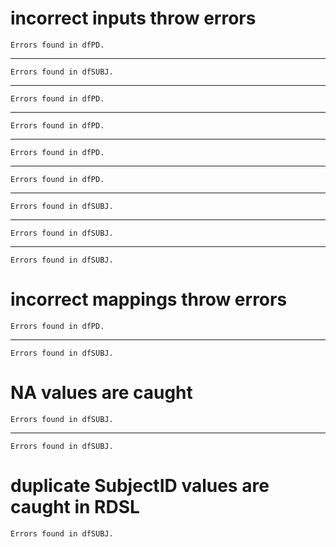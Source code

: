 # incorrect inputs throw errors

    Errors found in dfPD.

---

    Errors found in dfSUBJ.

---

    Errors found in dfPD.

---

    Errors found in dfPD.

---

    Errors found in dfPD.

---

    Errors found in dfPD.

---

    Errors found in dfSUBJ.

---

    Errors found in dfSUBJ.

---

    Errors found in dfSUBJ.

# incorrect mappings throw errors

    Errors found in dfPD.

---

    Errors found in dfSUBJ.

# NA values are caught

    Errors found in dfSUBJ.

---

    Errors found in dfSUBJ.

# duplicate SubjectID values are caught in RDSL

    Errors found in dfSUBJ.

